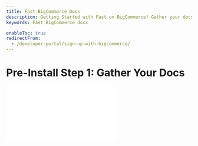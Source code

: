 ```yaml
---
title: Fast BigCommerce Docs
description: Getting Started with Fast on BigCommerce! Gather your docs
keywords: Fast BigCommerce docs

enableToc: true
redirectFrom:
  - /developer-portal/sign-up-with-bigcommerce/
---
```


# Pre-Install Step 1: Gather Your Docs

<embed src="/reusables/for-developers/_gather-your-docs.md" />
